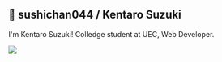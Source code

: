 ## 🍣 sushichan044 / Kentaro Suzuki
I'm Kentaro Suzuki! Colledge student at UEC, Web Developer.

<!-- github-readme-stats -->
<picture>
<source
  srcset="https://github-readme-stats-two-xi-45.vercel.app/api?username=sushichan044&show_icons=true&theme=dark"
  media="(prefers-color-scheme: dark)"
/>
<source
  srcset="https://github-readme-stats-two-xi-45.vercel.app/api?username=sushichan044&show_icons=true"
  media="(prefers-color-scheme: light), (prefers-color-scheme: no-preference)"
/>
<img src="https://github-readme-stats-two-xi-45.vercel.app/api?username=sushichan044&show_icons=true" />
</picture>
